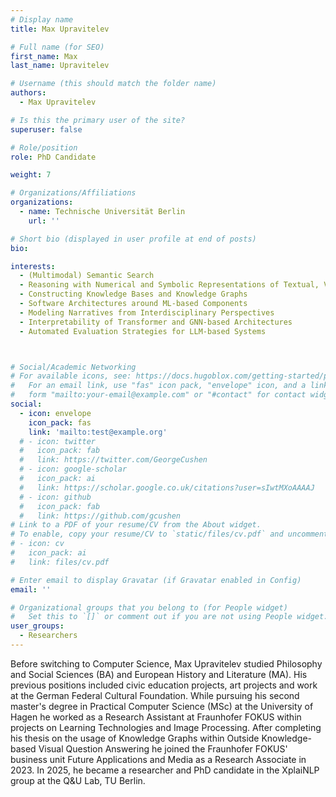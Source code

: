 ```yaml
---
# Display name
title: Max Upravitelev

# Full name (for SEO)
first_name: Max 
last_name: Upravitelev

# Username (this should match the folder name)
authors:
  - Max Upravitelev

# Is this the primary user of the site?
superuser: false

# Role/position
role: PhD Candidate

weight: 7

# Organizations/Affiliations
organizations:
  - name: Technische Universität Berlin
    url: ''

# Short bio (displayed in user profile at end of posts)
bio: 

interests:
  - (Multimodal) Semantic Search
  - Reasoning with Numerical and Symbolic Representations of Textual, Visual and Graph Data
  - Constructing Knowledge Bases and Knowledge Graphs
  - Software Architectures around ML-based Components
  - Modeling Narratives from Interdisciplinary Perspectives
  - Interpretability of Transformer and GNN-based Architectures
  - Automated Evaluation Strategies for LLM-based Systems



# Social/Academic Networking
# For available icons, see: https://docs.hugoblox.com/getting-started/page-builder/#icons
#   For an email link, use "fas" icon pack, "envelope" icon, and a link in the
#   form "mailto:your-email@example.com" or "#contact" for contact widget.
social:
  - icon: envelope
    icon_pack: fas
    link: 'mailto:test@example.org'
  # - icon: twitter
  #   icon_pack: fab
  #   link: https://twitter.com/GeorgeCushen
  # - icon: google-scholar
  #   icon_pack: ai
  #   link: https://scholar.google.co.uk/citations?user=sIwtMXoAAAAJ
  # - icon: github
  #   icon_pack: fab
  #   link: https://github.com/gcushen
# Link to a PDF of your resume/CV from the About widget.
# To enable, copy your resume/CV to `static/files/cv.pdf` and uncomment the lines below.
# - icon: cv
#   icon_pack: ai
#   link: files/cv.pdf

# Enter email to display Gravatar (if Gravatar enabled in Config)
email: ''

# Organizational groups that you belong to (for People widget)
#   Set this to `[]` or comment out if you are not using People widget.
user_groups:
  - Researchers
---
```

Before switching to Computer Science, Max Upravitelev studied Philosophy and Social Sciences (BA) and European History and Literature (MA). His previous positions included civic education projects, art projects and work at the German Federal Cultural Foundation. While pursuing his second master's degree in Practical Computer Science (MSc) at the University of Hagen he worked as a Research Assistant at Fraunhofer FOKUS within projects on Learning Technologies and Image Processing. After completing his thesis on the usage of Knowledge Graphs within Outside Knowledge-based Visual Question Answering he joined the Fraunhofer FOKUS' business unit Future Applications and Media as a Research Associate in 2023. In 2025, he became a researcher and PhD candidate in the XplaiNLP group at the Q&U Lab, TU Berlin.
